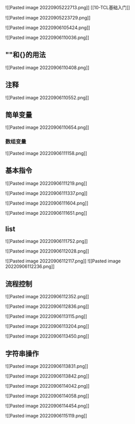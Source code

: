 ![[Pasted image 20220905222713.png]]
[[10-TCL基础入门]]

![[Pasted image 20220905223729.png]]

![[Pasted image 20220906105424.png]]


![[Pasted image 20220906110036.png]]



## ""和{}的用法

![[Pasted image 20220906110408.png]]

## 注释
![[Pasted image 20220906110552.png]]

## 简单变量

![[Pasted image 20220906110654.png]]


### 数组变量
![[Pasted image 20220906111158.png]]


## 基本指令

![[Pasted image 20220906111219.png]]

![[Pasted image 20220906111337.png]]

![[Pasted image 20220906111604.png]]


![[Pasted image 20220906111651.png]]


## list

![[Pasted image 20220906111752.png]]

![[Pasted image 20220906112028.png]]

![[Pasted image 20220906112117.png]]
![[Pasted image 20220906112236.png]]


## 流程控制


![[Pasted image 20220906112352.png]]



![[Pasted image 20220906112836.png]]

![[Pasted image 20220906113115.png]]


![[Pasted image 20220906113204.png]]





![[Pasted image 20220906113450.png]]


## 字符串操作


![[Pasted image 20220906113831.png]]



![[Pasted image 20220906113842.png]]

![[Pasted image 20220906114042.png]]

![[Pasted image 20220906114058.png]]


![[Pasted image 20220906114454.png]]

![[Pasted image 20220906115119.png]]





 

